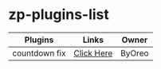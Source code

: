 # zp-plugins-list

Plugins  | Links | Owner
------------- | ------------- | ------------- |
countdown fix  | [Click Here](https://github.com/byoreo/zp-countdown-fix) | ByOreo
